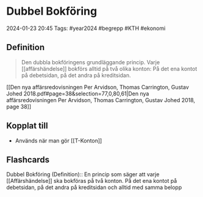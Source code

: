 # Dubbel Bokföring

2024-01-23 20:45
Tags: #year2024 #begrepp #KTH #ekonomi

## Definition

> Den dubbla bokföringens grundläggande princip. Varje [[affärshändelse]] bokförs alltid på två olika konton: På det ena kontot på debetsidan, på det andra på kreditsidan.

[[Den nya affärsredovisningen Per Arvidson, Thomas Carrington, Gustav Johed 2018.pdf#page=38&selection=77,0,80,61|Den nya affärsredovisningen Per Arvidson, Thomas Carrington, Gustav Johed 2018, page 38]]

## Kopplat till

- Används när man gör [[T-Konton]]

## Flashcards

Dubbel Bokföring (Definition):: En princip som säger att varje [[Affärshändelse]] ska bokföras på två konton. På det ena kontot på debetsidan, på det andra på kreditsidan och alltid med samma belopp
<!--SR:!2024-01-27,3,250!2024-01-28,4,270-->
